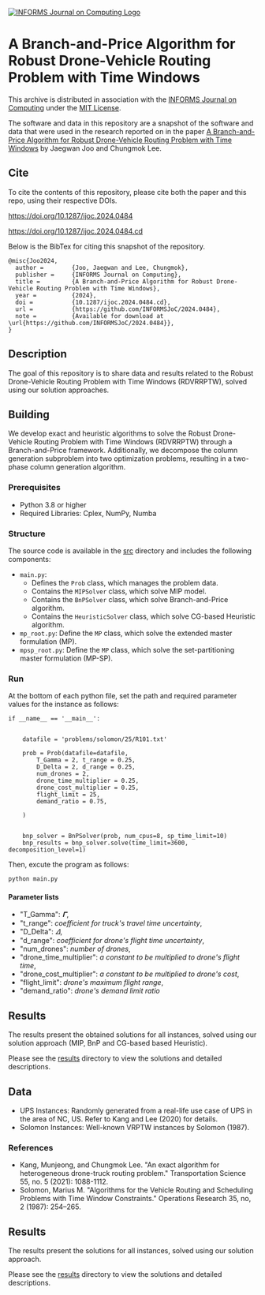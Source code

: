 [![INFORMS Journal on Computing Logo](https://INFORMSJoC.github.io/logos/INFORMS_Journal_on_Computing_Header.jpg)](https://pubsonline.informs.org/journal/ijoc)

# A Branch-and-Price Algorithm for Robust Drone-Vehicle Routing Problem with Time Windows

This archive is distributed in association with the [INFORMS Journal on
Computing](https://pubsonline.informs.org/journal/ijoc) under the [MIT License](LICENSE).

The software and data in this repository are a snapshot of the software and data that were used in the research reported on in the paper [A Branch-and-Price Algorithm for Robust Drone-Vehicle Routing Problem with Time Windows](https://doi.org/10.1287/ijoc.2023.0484) by Jaegwan Joo and Chungmok Lee.

## Cite

To cite the contents of this repository, please cite both the paper and this repo, using their respective DOIs.

https://doi.org/10.1287/ijoc.2024.0484

https://doi.org/10.1287/ijoc.2024.0484.cd

Below is the BibTex for citing this snapshot of the repository.

```
@misc{Joo2024,
  author =        {Joo, Jaegwan and Lee, Chungmok},
  publisher =     {INFORMS Journal on Computing},
  title =         {A Branch-and-Price Algorithm for Robust Drone-Vehicle Routing Problem with Time Windows},
  year =          {2024},
  doi =           {10.1287/ijoc.2024.0484.cd},
  url =           {https://github.com/INFORMSJoC/2024.0484},
  note =          {Available for download at \url{https://github.com/INFORMSJoC/2024.0484}},
}
```

## Description

The goal of this repository is to share data and results related to the Robust Drone-Vehicle Routing Problem with Time Windows (RDVRRPTW), solved using our solution approaches.

## Building

We develop exact and heuristic algorithms to solve the Robust Drone-Vehicle Routing Problem with Time Windows (RDVRRPTW) through a Branch-and-Price framework. Additionally, we decompose the column generation subproblem into two optimization problems, resulting in a two-phase column generation algorithm.

### Prerequisites

- Python 3.8 or higher
- Required Libraries: Cplex, NumPy, Numba

### Structure

The source code is available in the [src](src) directory and includes the following components:

- `main.py`: 
  - Defines the `Prob` class, which manages the problem data.
  - Contains the `MIPSolver` class, which solve MIP model.
  - Contains the `BnPSolver` class, which solve Branch-and-Price algorithm.
  - Contains the `HeuristicSolver` class, which solve CG-based Heuristic algorithm.
- `mp_root.py`: Define the `MP` class, which solve the extended master formulation (MP).
- `mpsp_root.py`: Define the `MP` class, which solve the set-partitioning master formulation (MP-SP).

### Run

At the bottom of each python file, set the path and required parameter values for the instance as follows:
```
if __name__ == '__main__':


    datafile = 'problems/solomon/25/R101.txt'

    prob = Prob(datafile=datafile,
        T_Gamma = 2, t_range = 0.25,
        D_Delta = 2, d_range = 0.25,
        num_drones = 2,
        drone_time_multiplier = 0.25,
        drone_cost_multiplier = 0.25,
        flight_limit = 25,
        demand_ratio = 0.75,

    )


    bnp_solver = BnPSolver(prob, num_cpus=8, sp_time_limit=10)
    bnp_results = bnp_solver.solve(time_limit=3600, decomposition_level=1)

```

Then, excute the program as follows:

```bash
python main.py
```

#### Parameter lists

- "T_Gamma": *𝚪*, 
- "t_range": *coefficient for truck's travel time uncertainty*, 
- "D_Delta": *𝛥*, 
- "d_range": *coefficient for drone's flight time uncertainty*, 
- "num_drones": *number of drones*, 
- "drone_time_multiplier": *a constant to be multiplied to drone's flight time*, 
- "drone_cost_multiplier": *a constant to be multiplied to drone's cost*, 
- "flight_limit": *drone's maximum flight range*, 
- "demand_ratio": *drone's demand limit ratio*

## Results

The results present the obtained solutions for all instances, solved using our solution approach (MIP, BnP and CG-based based Heuristic).

Please see the [results](results) directory to view the solutions and detailed descriptions.

## Data

- UPS Instances: Randomly generated from a real-life use case of UPS in the area of NC, US. Refer to Kang and Lee (2020) for details.
- Solomon Instances: Well-known VRPTW instances by Solomon (1987).

### References

- Kang, Munjeong, and Chungmok Lee. "An exact algorithm for heterogeneous drone-truck routing problem." Transportation Science 55, no. 5 (2021): 1088-1112.
- Solomon,  Marius M. "Algorithms for the Vehicle Routing and Scheduling Problems with Time Window Constraints." Operations Research 35, no, 2 (1987): 254–265.

## Results

The results present the solutions for all instances, solved using our solution approach.

Please see the [results](results) directory to view the solutions and detailed descriptions.
